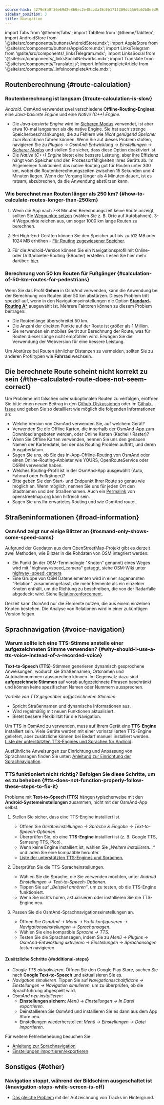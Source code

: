 ```yaml
---
source-hash: 4279e8b0f36e69d2e860ec2e48cb3a48d0b171f309dc5569b62b8e5d94ae87fa
sidebar_position: 3
title: Navigation
---
```

import Tabs from '@theme/Tabs';
import TabItem from '@theme/TabItem';
import AndroidStore from '@site/src/components/buttons/AndroidStore.mdx';
import AppleStore from '@site/src/components/buttons/AppleStore.mdx';
import LinksTelegram from '@site/src/components/_linksTelegram.mdx';
import LinksSocial from '@site/src/components/_linksSocialNetworks.mdx';
import Translate from '@site/src/components/Translate.js';
import InfoIncompleteArticle from '@site/src/components/_infoIncompleteArticle.mdx';



## Routenberechnung {#route-calculation}

### Routenberechnung ist langsam {#route-calculation-is-slow}

*Android*. OsmAnd verwendet zwei verschiedene **Offline-Routing-Engines**: eine *Java-basierte Engine* und eine *Native (C++) Engine*.

- Die *Java-basierte Engine* wird im [Sicheren Modus](../plugins/development.md#safe) verwendet, ist aber etwa 10-mal langsamer als die native Engine. Sie hat auch strenge Speicherbeschränkungen, die zu Fehlern wie *Nicht genügend Speicher zum Berechnen* führen können. Wenn Sie auf dieses Problem stoßen, navigieren Sie zu *Plugins → OsmAnd-Entwicklung → Einstellungen →* [*Sicherer Modus*](../plugins/development.md#safe) und stellen Sie sicher, dass diese Option deaktiviert ist.
- Die *Native (C++) Engine* bietet eine bessere Leistung, aber ihre Effizienz hängt vom Speicher und den Prozessorfähigkeiten Ihres Geräts ab. Im Allgemeinen funktioniert das native Routing gut für Routen unter 300 km, wobei die Routenberechnungszeiten zwischen 15 Sekunden und 4 Minuten liegen. Wenn der Vorgang länger als 4 Minuten dauert, ist es ratsam, abzubrechen, da die Anwendung abstürzen kann.


### Wie berechnet man Routen länger als 250 km? {#how-to-calculate-routes-longer-than-250km}

1. Wenn die App nach 7-8 Minuten Berechnungszeit keine Route anzeigt, sollten Sie [Wegpunkte setzen](../navigation/setup/route-navigation.md#route-recalculation) (wählen Sie z. B. Orte auf Autobahnen). 3-4 Wegpunkte reichen aus, um sogar 1000 km lange Routen zu berechnen.

2. Bei High-End-Geräten können Sie den Speicher auf bis zu 512 MB oder 1024 MB erhöhen - [Für Routing zugewiesener Speicher](../plugins/development.md#memory-allocated-for-routing).

3. Für die Android-Version können Sie ein Navigationsprofil mit Online- oder Drittanbieter-Routing (BRouter) erstellen. Lesen Sie hier mehr darüber: [hier](../navigation/routing/brouter.md).

### Berechnung von 50 km Routen für Fußgänger {#calculation-of-50-km-routes-for-pedestrians}

Wenn Sie das Profil **Gehen** in OsmAnd verwenden, kann die Anwendung bei der Berechnung von Routen über 50 km abstürzen. Dieses Problem tritt speziell auf, wenn in den Navigationseinstellungen die Option [**Standard-Routing A***](../navigation/guidance/navigation-settings.md#development-settings) ausgewählt ist. Mehrere Faktoren können zu diesem Problem beitragen:

- Die Routenlänge überschreitet 50 km.
- Die Anzahl der direkten Punkte auf der Route ist größer als 1 Million.
- Sie verwenden ein mobiles Gerät zur Berechnung der Route, was für Routen dieser Länge nicht empfohlen wird. Erwägen Sie die Verwendung der Webversion für eine bessere Leistung.

Um Abstürze bei Routen ähnlicher Distanzen zu vermeiden, sollten Sie zu anderen Profiltypen wie **Fahrrad** wechseln.


## Die berechnete Route scheint nicht korrekt zu sein {#the-calculated-route-does-not-seem-correct}

Um Probleme mit falschen oder suboptimalen Routen zu verfolgen, eröffnen Sie bitte einen neuen Beitrag in den [Github-Diskussionen](https://github.com/osmandapp/OsmAnd/discussions) oder im [Github-Issue](https://github.com/osmandapp/Osmand/issues) und geben Sie so detailliert wie möglich die folgenden Informationen an:

- Welche Version von OsmAnd verwenden Sie, auf welchem Gerät?
- Verwenden Sie die Offline Karten, die innerhalb der OsmAnd-App zum Download angeboten werden, oder Online Karten (Kachel / Raster)?
- Wenn Sie Offline Karten verwenden, nennen Sie uns den genauen Namen der Kartendatei, bei der das Routing Problem auftritt, und deren Ausgabedatum.
- Sagen Sie uns, ob Sie das In-App-Offline-Routing von OsmAnd oder einen Online-Routing-Anbieter wie YOURS, OpenRouteService oder OSRM verwendet haben.
- Welches Routing-Profil ist in der OsmAnd-App ausgewählt (Auto, Fahrrad oder Fußgänger)?
- Bitte geben Sie den Start- und Endpunkt Ihrer Route so genau wie möglich an. Wenn möglich, nennen Sie uns für jeden Ort den Stadtnamen und den Straßennamen. Auch ein [Permalink](https://wiki.openstreetmap.org/wiki/Permalink) von openstreetmap.org kann hilfreich sein.
- Sagen Sie uns Ihr erwartetes Routing und wie OsmAnd routet.

## Straßeninformationen {#road-information}

### OsmAnd zeigt nur einige Blitzer an {#osmand-only-shows-some-speed-cams}

Aufgrund der Geodaten aus dem OpenStreetMap-Projekt gibt es derzeit zwei Methoden, wie Blitzer in die Rohdaten von OSM integriert werden:

- Ein Punkt (in der OSM-Terminologie "Knoten" genannt) eines Weges wird mit "highway=speed_camera" getaggt, siehe OSM-Wiki unter [highway=speed_camera](https://wiki.openstreetmap.org/wiki/Tag%3Ahighway%3Dspeed_camera)
- Eine Gruppe von OSM Datenelementen wird in einer sogenannten "Relation" zusammengefasst, die mehr Elemente als ein einzelner Knoten enthält, um die Richtung zu beschreiben, die von der Radarfalle abgedeckt wird. Siehe [Relation:enforcement](https://wiki.openstreetmap.org/wiki/Relation:enforcement).

Derzeit kann OsmAnd nur die Elemente nutzen, die aus einem einzelnen Knoten bestehen. Die Analyse von Relationen wird in einer zukünftigen Version folgen.


## Sprachnavigation {#voice-navigation}

### Warum sollte ich eine TTS-Stimme anstelle einer aufgezeichneten Stimme verwenden? {#why-should-i-use-a-tts-voice-instead-of-a-recorded-voice}

**Text-to-Speech (TTS)**-Stimmen generieren dynamisch gesprochene Anweisungen, wodurch sie Straßennamen, Ortsnamen und Autobahnnummern aussprechen können. Im Gegensatz dazu sind **aufgezeichnete Stimmen** auf vorab aufgezeichnete Phrasen beschränkt und können keine spezifischen Namen oder Nummern aussprechen.

*Vorteile von TTS gegenüber aufgezeichneten Stimmen:*

- Spricht Straßennamen und dynamische Informationen aus.
- Wird regelmäßig mit neuen Funktionen aktualisiert.
- Bietet bessere Flexibilität für die Navigation.

Um TTS in OsmAnd zu verwenden, muss auf Ihrem Gerät eine **TTS-Engine** installiert sein. Viele Geräte werden mit einer vorinstallierten TTS-Engine geliefert, aber zusätzliche können bei Bedarf manuell installiert werden. [Liste der unterstützten TTS-Engines und Sprachen für Android](https://accessibleandroid.com/list-of-languages-with-available-tts-engines-on-android/).

Ausführliche Anweisungen zur Einrichtung und Anpassung von Sprachansagen finden Sie unter: [Anleitung zur Einrichtung der Sprachnavigation](../navigation/guidance/voice-navigation.md).

### TTS funktioniert nicht richtig? Befolgen Sie diese Schritte, um es zu beheben {#tts-does-not-function-properly-follow-these-steps-to-fix-it}

Probleme mit **Text-to-Speech (TTS)** hängen typischerweise mit den **Android-Systemeinstellungen** zusammen, nicht mit der OsmAnd-App selbst.

1. Stellen Sie sicher, dass eine TTS-Engine installiert ist.

    - Öffnen Sie *Geräteeinstellungen → Sprache & Eingabe → Text-to-Speech-Optionen*.
    - Überprüfen Sie, ob eine **TTS-Engine** installiert ist (z. B. Google TTS, Samsung TTS, Pico).
    - Wenn keine Engine installiert ist, wählen Sie *„Weitere installieren…“* und laden Sie eine kompatible herunter.
    - [Liste der unterstützten TTS-Engines und Sprachen.](https://accessibleandroid.com/list-of-languages-with-available-tts-engines-on-android/)

2. Überprüfen Sie die TTS-Spracheinstellungen.

    - Wählen Sie die Sprache, die Sie verwenden möchten, unter *Android Einstellungen → Text-to-Speech-Optionen*.
    - Tippen Sie auf *„Beispiel anhören“*, um zu testen, ob die TTS-Engine funktioniert.
    - Wenn Sie nichts hören, aktualisieren oder installieren Sie die TTS-Engine neu.

3. Passen Sie die OsmAnd-Sprachnavigationseinstellungen an.

    - Öffnen Sie *OsmAnd → Menü → Profil konfigurieren → Navigationseinstellungen → Sprachansagen*.
    - Wählen Sie eine kompatible *Sprache → TTS*.
    - Testen Sie die Sprachansagen, indem Sie zu *Menü → Plugins → OsmAnd-Entwicklung aktivieren → Einstellungen → Sprachansagen testen* navigieren.

#### Zusätzliche Schritte {#additional-steps}

- *Google TTS aktualisieren*. Öffnen Sie den Google Play Store, suchen Sie nach **Google Text-to-Speech** und aktualisieren Sie es.
- *Navigation simulieren*. Tippen Sie auf *Navigationsschaltfläche → Einstellungen → Navigation simulieren*, um zu überprüfen, ob die Sprachführung abgespielt wird.
- *OsmAnd neu installieren*:
   - **Einstellungen sichern:** *Menü → Einstellungen → In Datei exportieren*.
   - Deinstallieren Sie OsmAnd und installieren Sie es dann aus dem App Store neu.
   - Einstellungen wiederherstellen: *Menü → Einstellungen → Datei importieren*.

Für weitere Fehlerbehebung besuchen Sie:

- [Anleitung zur Sprachnavigation](../navigation/guidance/voice-navigation.md)
- [Einstellungen importieren/exportieren](../personal/import-export.md)


## Sonstiges {#other}

### Navigation stoppt, während der Bildschirm ausgeschaltet ist {#navigation-stops-while-screen-is-off}

- [Das gleiche Problem](../troubleshooting/track-recording-issues.md#the-system-may-kill-background-apps-to-save-power) mit der Aufzeichnung von Tracks im Hintergrund.